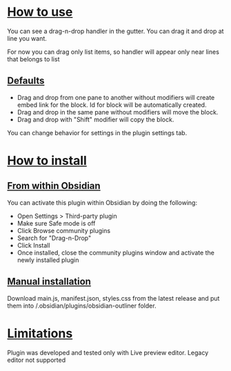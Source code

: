 # [How to use](https://github.com/artem-barmin/obsidian-block-drag-n-drop#how-to-use)

You can see a drag-n-drop handler in the gutter. You can drag it and drop at line you want.

For now you can drag only list items, so handler will appear only near lines that belongs to list

## [Defaults](https://github.com/artem-barmin/obsidian-block-drag-n-drop#defaults)

- Drag and drop from one pane to another without modifiers will create embed link for the block. Id for block will be automatically created.
- Drag and drop in the same pane without modifiers will move the block.
- Drag and drop with "Shift" modifier will copy the block.

You can change behavior for settings in the plugin settings tab.

# [How to install](https://github.com/artem-barmin/obsidian-block-drag-n-drop#how-to-install)

## [From within Obsidian](https://github.com/artem-barmin/obsidian-block-drag-n-drop#from-within-obsidian)

You can activate this plugin within Obsidian by doing the following:

- Open Settings > Third-party plugin
- Make sure Safe mode is off
- Click Browse community plugins
- Search for "Drag-n-Drop"
- Click Install
- Once installed, close the community plugins window and activate the newly installed plugin

## [Manual installation](https://github.com/artem-barmin/obsidian-block-drag-n-drop#manual-installation)

Download main.js, manifest.json, styles.css from the latest release and put them into /.obsidian/plugins/obsidian-outliner folder.

# [Limitations](https://github.com/artem-barmin/obsidian-block-drag-n-drop#limitations)

Plugin was developed and tested only with Live preview editor. Legacy editor not supported